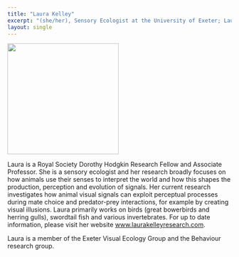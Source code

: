 ```yaml
---
title: "Laura Kelley"
excerpt: "(she/her), Sensory Ecologist at the University of Exeter; Laura focuses on how animals use their senses to interpret the world and how this shapes the production, perception and evolution of signals. <br/><img src='/2025/images/Laura.png' width='150'>"
layout: single
---
```



<img src="/2025/images/Laura.png" width="250"/>


Laura is a Royal Society Dorothy Hodgkin Research Fellow and Associate Professor. She is a sensory ecologist and her research broadly focuses on how animals use their senses to interpret the world and how this shapes the production, perception and evolution of signals. Her current research investigates how animal visual signals can exploit perceptual processes during mate choice and predator-prey interactions, for example by creating visual illusions. Laura primarily works on birds (great bowerbirds and herring gulls), swordtail fish and various invertebrates. For up to date information, please visit her website www.laurakelleyresearch.com.


Laura is a member of the Exeter Visual Ecology Group and the Behaviour research group.
